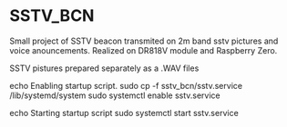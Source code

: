 # SSTV_BCN
Small project of SSTV beacon transmited on 2m band sstv pictures and voice anouncements.
Realized on DR818V module and Raspberry Zero.

SSTV pistures prepared separately as a .WAV files

echo Enabling startup script.
sudo cp -f sstv_bcn/sstv.service /lib/systemd/system
sudo systemctl enable sstv.service

echo Starting startup script
sudo systemctl start sstv.service
